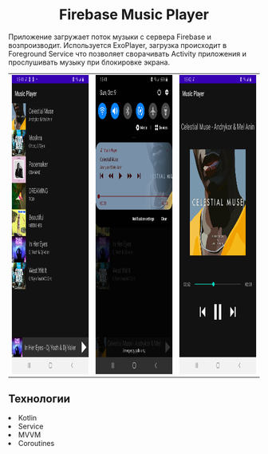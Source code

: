 
<h1 align = "center"><span itemprop="name">Firebase Music Player</span></h1>

Приложение загружает поток музыки с сервера Firebase и возпроизводит. Используется ExoPlayer, загрузка происходит в Foreground Service что позволяет сворачивать Activity приложения и прослушивать музыку при блокировке экрана.

  <table>
    <tr>
      <td><img src="https://github.com/evgeny5454/FirebaseMisicPlayer/blob/master/app/Screenshot_20221009-154136_Music%20Player.jpg" height="600"/></td>
      <td><img src="https://github.com/evgeny5454/FirebaseMisicPlayer/blob/master/app/Screenshot_20221009-154157_Music%20Player.jpg" height="600"/></td>
      <td><img src="https://github.com/evgeny5454/FirebaseMisicPlayer/blob/master/app/Screenshot_20221009-154210_Music%20Player.jpg" height="600"/></td>
    </tr>
  </table>
 
   

<h2><span itemprop="name">Технологии</span> </h2>
<li>Kotlin</li>
<li>Service</li>
<li>MVVM</li>
<li>Coroutines</li>
